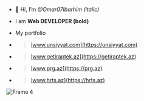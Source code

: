 - 👋 Hi, I’m _@Omar07Ibarhim (italic)_ 

- I am  __Web DEVELOPER (bold)__

- My portfolio 

- >[www.unsiyyat.com](https://unsiyyat.com)

- >[www.getiraptek.az](https://getiraptek.az)

- >[www.prg.az](https://prg.az)

- >[www.hrts.az](https://hrts.az)



![Frame 4](https://user-images.githubusercontent.com/31526072/196043597-09fd890e-1737-4e02-9d08-e2ea25000b09.png)




<!---
Omar07Ibarhim/Omar07Ibarhim is a ✨ special ✨ repository because its `README.md` (this file) appears on your GitHub profile.
You can click the Preview link to take a look at your changes.
--->
